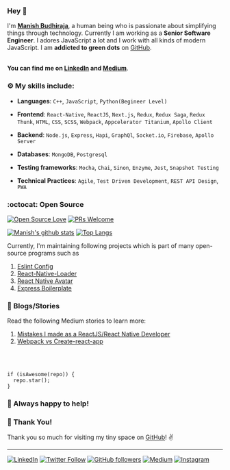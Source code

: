### Hey :wave:

I'm **[Manish Budhiraja](https://www.linkedin.com/in/imbudhiraja/)**, a human being who is passionate about simplifying things through technology.
Currently I am working as a **Senior Software Engineer**. I adores JavaScript a lot and I work with all kinds of modern JavaScript. I am **addicted to green dots** on [GitHub](https://github.com/imbudhiraja?tab=repositories).

<br /> **You can find me on [LinkedIn](https://www.linkedin.com/in/imbudhiraja/) and [Medium](https://medium.com/@imbudhiraja)**.


### :gear: My skills include:

- **Languages**: `C++`, `JavaScript`, `Python(Begineer Level)`

- **Frontend**: `React-Native`, `ReactJS`, `Next.js`, `Redux`, `Redux Saga`, `Redux Thunk`, `HTML`, `CSS`, `SCSS`, `Webpack`, `Appcelerator Titanium`, `Apollo Client`

- **Backend**: `Node.js`, `Express`, `Hapi`, `GraphQl`, `Socket.io`, `Firebase`, `Apollo Server`

- **Databases**: `MongoDB`, `Postgresql`

- **Testing frameworks**: `Mocha`, `Chai`, `Sinon`, `Enzyme`, `Jest`, `Snapshot Testing`

- **Technical Practices**: `Agile`, `Test Driven Development`, `REST API Design`, `PWA`


### :octocat: Open Source

[![Open Source Love](https://badges.frapsoft.com/os/v2/open-source.svg?v=103)](https://github.com/imbudhiraja) [![PRs Welcome](https://img.shields.io/badge/PRs-welcome-brightgreen.svg?style=flat&logo=github)](https://github.com/imbudhiraja/express-boilerplate)

[![Manish's github stats](https://github-readme-stats.vercel.app/api?username=imbudhiraja&show_icons=true)](https://github.com/imbudhiraja/)
[![Top Langs](https://github-readme-stats.vercel.app/api/top-langs/?username=imbudhiraja&layout=compact)](https://github.com/imbudhiraja)

Currently, I'm maintaining following projects which is part of many open-source programs such as

1. [Eslint Config](https://github.com/imbudhiraja/eslint-config-imbudhiraja)
2. [React-Native-Loader](https://github.com/imbudhiraja/react-native-lottie-loader)
3. [React Native Avatar](https://github.com/imbudhiraja/rn-avatar)
4. [Express Boilerplate](https://github.com/imbudhiraja/express-boilerplate)


### :book: Blogs/Stories

Read the following Medium stories to learn more:
1. [Mistakes I made as a ReactJS/React Native Developer](https://medium.com/@imbudhiraja/mistakes-i-made-as-a-reactjs-react-native-developer-af2e8e07d4d)
2. [Webpack vs Create-react-app](https://medium.com/@imbudhiraja/webpack-vs-create-react-app-cb72c47f8100)

<br />
<br />

```
if (isAwesome(repo)) {
  repo.star();
}
```

### :handshake: Always happy to help!
### :hugs: Thank You!
Thank you so much for visiting my tiny space on [GitHub](https://github.com/imbudhiraja/imbudhiraja)! :v:

----

[![LinkedIn](https://img.shields.io/static/v1.svg?label=LinkedIn&message=@imbudhiraja&logo=linkedin&style=flat&color=blue)](https://www.linkedin.com/in/imbudhiraja/) [![Twitter Follow](https://img.shields.io/twitter/follow/imbudhiraja?style=social)](https://twitter.com/imbudhiraja) [![GitHub followers](https://img.shields.io/github/followers/imbudhiraja.svg?label=Follow%20@imbudhiraja&style=social)](https://github.com/imbudhiraja/) [![Medium](https://img.shields.io/static/v1.svg?label=Medium&message=@imbudhiraja&logo=medium&style=flat&color=blue)](https://medium.com/@imbudhiraja) [![Instagram](https://img.shields.io/static/v1.svg?label=Instagram&message=iammanishbudhiraja&logo=instagram)](https://instagram.com/iammanishbudhiraja)

